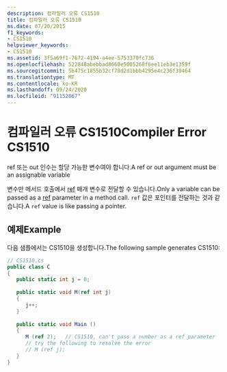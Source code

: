 ```yaml
---
description: 컴파일러 오류 CS1510
title: 컴파일러 오류 CS1510
ms.date: 07/20/2015
f1_keywords:
- CS1510
helpviewer_keywords:
- CS1510
ms.assetid: 3f5a69f1-7672-4194-a4ee-5753370fc736
ms.openlocfilehash: 522848abebbad8660e5005268f6ee11eb3e1359f
ms.sourcegitcommit: 5b475c1855b32cf78d2d1bbb4295e4c236f39464
ms.translationtype: MT
ms.contentlocale: ko-KR
ms.lasthandoff: 09/24/2020
ms.locfileid: "91152067"
---
```

# <a name="compiler-error-cs1510"></a><span data-ttu-id="43a23-103">컴파일러 오류 CS1510</span><span class="sxs-lookup"><span data-stu-id="43a23-103">Compiler Error CS1510</span></span>

<span data-ttu-id="43a23-104">ref 또는 out 인수는 할당 가능한 변수여야 합니다.</span><span class="sxs-lookup"><span data-stu-id="43a23-104">A ref or out argument must be an assignable variable</span></span>  
  
 <span data-ttu-id="43a23-105">변수만 메서드 호출에서 [ref](../language-reference/keywords/ref.md) 매개 변수로 전달할 수 있습니다.</span><span class="sxs-lookup"><span data-stu-id="43a23-105">Only a variable can be passed as a [ref](../language-reference/keywords/ref.md) parameter in a method call.</span></span> <span data-ttu-id="43a23-106">`ref` 값은 포인터를 전달하는 것과 같습니다.</span><span class="sxs-lookup"><span data-stu-id="43a23-106">A `ref` value is like passing a pointer.</span></span>  
  
## <a name="example"></a><span data-ttu-id="43a23-107">예제</span><span class="sxs-lookup"><span data-stu-id="43a23-107">Example</span></span>  

 <span data-ttu-id="43a23-108">다음 샘플에서는 CS1510을 생성합니다.</span><span class="sxs-lookup"><span data-stu-id="43a23-108">The following sample generates CS1510:</span></span>  
  
```csharp  
// CS1510.cs  
public class C  
{  
   public static int j = 0;  
  
   public static void M(ref int j)  
   {  
      j++;  
   }  
  
   public static void Main ()  
   {  
      M (ref 2);   // CS1510, can't pass a number as a ref parameter  
      // try the following to resolve the error  
      // M (ref j);  
   }  
}  
```
